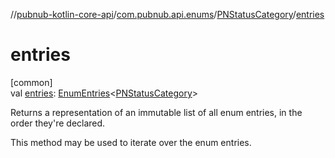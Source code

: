 //[pubnub-kotlin-core-api](../../../index.md)/[com.pubnub.api.enums](../index.md)/[PNStatusCategory](index.md)/[entries](entries.md)

# entries

[common]\
val [entries](entries.md): [EnumEntries](https://kotlinlang.org/api/latest/jvm/stdlib/kotlin-stdlib/kotlin.enums/-enum-entries/index.html)&lt;[PNStatusCategory](index.md)&gt;

Returns a representation of an immutable list of all enum entries, in the order they're declared.

This method may be used to iterate over the enum entries.
